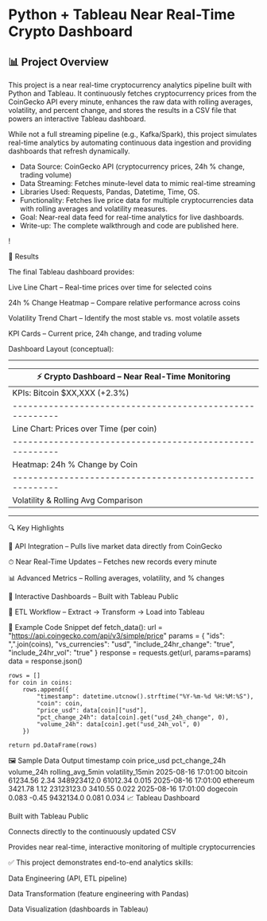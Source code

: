 # Python + Tableau Near Real-Time Crypto Dashboard

## 📊 Project Overview

This project is a near real-time cryptocurrency analytics pipeline built with Python and Tableau.
It continuously fetches cryptocurrency prices from the CoinGecko API every minute, enhances the raw data with rolling averages, volatility, and percent change, and stores the results in a CSV file that powers an interactive Tableau dashboard.

While not a full streaming pipeline (e.g., Kafka/Spark), this project simulates real-time analytics by automating continuous data ingestion and providing dashboards that refresh dynamically.

  * Data Source: CoinGecko API (cryptocurrency prices, 24h % change, trading volume)
  * Data Streaming: Fetches minute-level data to mimic real-time streaming
  * Libraries Used: Requests, Pandas, Datetime, Time, OS.
  * Functionality: Fetches live price data for multiple cryptocurrencies data with rolling averages and volatility measures.
  * Goal: Near-real data feed for real-time analytics for live dashboards.
  * Write-up: The complete walkthrough and code are published here.

<!-- 📂 Data Source

CoinGecko API (cryptocurrency prices, 24h % change, trading volume)

Fetches minute-level data to mimic real-time streaming

🛠️ Tech Stack

Python (Requests, Pandas, Datetime, Time, OS)

Tableau Public (interactive dashboards)

CSV files (staging layer for Tableau connection)

⚙️ Functionality

✔️ Fetches live price data for multiple cryptocurrencies every minute
✔️ Enhances raw API data with:

Rolling averages (5-min, 15-min)

Volatility measures

% change vs. previous record
✔️ Saves updated records into a CSV file (simulating a real-time feed)
✔️ Tableau connects to the CSV and refreshes automatically for live dashboards -->!

🚀 Results

The final Tableau dashboard provides:

Live Line Chart – Real-time prices over time for selected coins

24h % Change Heatmap – Compare relative performance across coins

Volatility Trend Chart – Identify the most stable vs. most volatile assets

KPI Cards – Current price, 24h change, and trading volume

Dashboard Layout (conceptual):

 --------------------------------------------------------
|   ⚡ Crypto Dashboard – Near Real-Time Monitoring      |
|--------------------------------------------------------|
|  KPIs:  Bitcoin $XX,XXX (+2.3%) | Ethereum $X,XXX ... |
|--------------------------------------------------------|
|  Line Chart: Prices over Time (per coin)               |
|--------------------------------------------------------|
|  Heatmap: 24h % Change by Coin                         |
|--------------------------------------------------------|
|  Volatility & Rolling Avg Comparison                   |
 --------------------------------------------------------

🔍 Key Highlights

📡 API Integration – Pulls live market data directly from CoinGecko

⏱ Near Real-Time Updates – Fetches new records every minute

📊 Advanced Metrics – Rolling averages, volatility, and % changes

🎨 Interactive Dashboards – Built with Tableau Public

🧩 ETL Workflow – Extract → Transform → Load into Tableau

📜 Example Code Snippet
def fetch_data():
    url = "https://api.coingecko.com/api/v3/simple/price"
    params = {
        "ids": ",".join(coins),
        "vs_currencies": "usd",
        "include_24hr_change": "true",
        "include_24hr_vol": "true"
    }
    response = requests.get(url, params=params)
    data = response.json()
    
    rows = []
    for coin in coins:
        rows.append({
            "timestamp": datetime.utcnow().strftime("%Y-%m-%d %H:%M:%S"),
            "coin": coin,
            "price_usd": data[coin]["usd"],
            "pct_change_24h": data[coin].get("usd_24h_change", 0),
            "volume_24h": data[coin].get("usd_24h_vol", 0)
        })
    
    return pd.DataFrame(rows)

🖼️ Sample Data Output
timestamp	coin	price_usd	pct_change_24h	volume_24h	rolling_avg_5min	volatility_15min
2025-08-16 17:01:00	bitcoin	61234.56	2.34	348923412.0	61012.34	0.015
2025-08-16 17:01:00	ethereum	3421.78	1.12	23123123.0	3410.55	0.022
2025-08-16 17:01:00	dogecoin	0.083	-0.45	9432134.0	0.081	0.034
📈 Tableau Dashboard

Built with Tableau Public

Connects directly to the continuously updated CSV

Provides near real-time, interactive monitoring of multiple cryptocurrencies

✅ This project demonstrates end-to-end analytics skills:

Data Engineering (API, ETL pipeline)

Data Transformation (feature engineering with Pandas)

Data Visualization (dashboards in Tableau)
